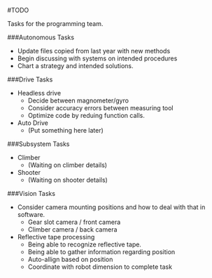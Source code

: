 #TODO

Tasks for the programming team.

###Autonomous Tasks

- Update files copied from last year with new methods
- Begin discussing with systems on intended procedures
- Chart a strategy and intended solutions.

###Drive Tasks

- Headless drive
    - Decide between magnometer/gyro
    - Consider accuracy errors between measuring tool
    - Optimize code by reduing function calls.
- Auto Drive
    - (Put something here later)
    
###Subsystem Tasks

- Climber
    - (Waiting on climber details)
- Shooter
    - (Waiting on shooter details)

###Vision Tasks

- Consider camera mounting positions and how to deal with that in software.
    - Gear slot camera / front camera
    - Climber camera / back camera
- Reflective tape processing
    - Being able to recognize reflective tape.
    - Being able to gather information regarding position
    - Auto-allign based on position
    - Coordinate with robot dimension to complete task
